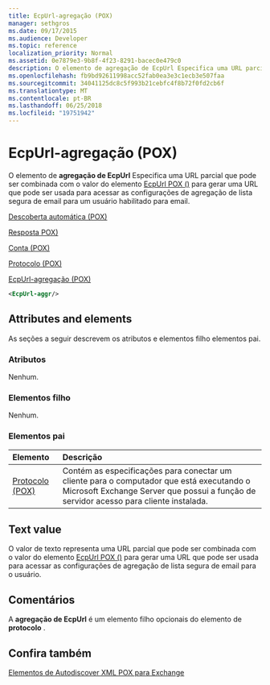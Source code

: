```yaml
---
title: EcpUrl-agregação (POX)
manager: sethgros
ms.date: 09/17/2015
ms.audience: Developer
ms.topic: reference
localization_priority: Normal
ms.assetid: 0e7879e3-9b8f-4f23-8291-bacec0e479c0
description: O elemento de agregação de EcpUrl Especifica uma URL parcial que pode ser combinada com o valor do elemento EcpUrl POX () para gerar uma URL que pode ser usada para acessar as configurações de agregação de lista segura de email para um usuário habilitado para email.
ms.openlocfilehash: fb9bd92611998acc52fab0ea3e3c1ecb3e507faa
ms.sourcegitcommit: 34041125dc8c5f993b21cebfc4f8b72f0fd2cb6f
ms.translationtype: MT
ms.contentlocale: pt-BR
ms.lasthandoff: 06/25/2018
ms.locfileid: "19751942"
---
```

# <a name="ecpurl-aggr-pox"></a>EcpUrl-agregação (POX)

O elemento de **agregação de EcpUrl** Especifica uma URL parcial que pode ser combinada com o valor do elemento [EcpUrl POX ()](ecpurl-pox.md) para gerar uma URL que pode ser usada para acessar as configurações de agregação de lista segura de email para um usuário habilitado para email. 
  
[Descoberta automática (POX)](autodiscover-pox.md)
  
[Resposta POX)](response-pox.md)
  
[Conta (POX)](account-pox.md)
  
[Protocolo (POX)](protocol-pox.md)
  
[EcpUrl-agregação (POX)](ecpurl-aggr-pox.md)
  
```XML
<EcpUrl-aggr/>
```

## <a name="attributes-and-elements"></a>Attributes and elements

As seções a seguir descrevem os atributos e elementos filho elementos pai.
  
### <a name="attributes"></a>Atributos

Nenhum.
  
### <a name="child-elements"></a>Elementos filho

Nenhum.
  
### <a name="parent-elements"></a>Elementos pai

|**Elemento**|**Descrição**|
|:-----|:-----|
|[Protocolo (POX)](protocol-pox.md) <br/> |Contém as especificações para conectar um cliente para o computador que está executando o Microsoft Exchange Server que possui a função de servidor acesso para cliente instalada.  <br/> |
   
## <a name="text-value"></a>Text value

O valor de texto representa uma URL parcial que pode ser combinada com o valor do elemento [EcpUrl POX ()](ecpurl-pox.md) para gerar uma URL que pode ser usada para acessar as configurações de agregação de lista segura de email para o usuário. 
  
## <a name="remarks"></a>Comentários

A **agregação de EcpUrl** é um elemento filho opcionais do elemento de **protocolo** . 
  
## <a name="see-also"></a>Confira também



[Elementos de Autodiscover XML POX para Exchange](pox-autodiscover-xml-elements-for-exchange.md)

